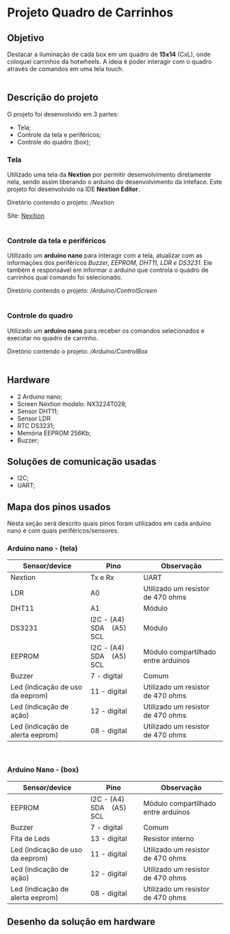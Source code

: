 # Projeto Quadro de Carrinhos

## Objetivo

Destacar a iluminação de cada box em um quadro de **15x14** (CxL), onde coloquei carrinhos da hotwheels. A ideia é poder interagir com o quadro através de comandos em uma tela touch.
</br>
</br>

## Descrição do projeto

O projeto foi desenvolvido em 3 partes:

- Tela;
- Controle da tela e periféricos;
- Controle do quadro (box);

### Tela

Utilizado uma tela da **Nextion** por permitir desenvolvimento diretamente nela, sendo assim liberando o arduino do desenvolvimento da inteface. Este projeto foi desenvolvido na IDE **Nextion Editor**.

Diretório contendo o projeto: */Nextion*

Site: [Nexition](https://nextion.tech/)
</br>
</br>

### Controle da tela e periféricos

Utilizado um **arduino nano** para interagir com a tela, atualizar com as informações dos periféricos *Buzzer, EEPROM, DHT11, LDR e DS3231*. Ele também é responsável em informar o arduino que controla o quadro de carrinhos qual comando foi selecionado.

Diretório contendo o projeto: */Arduino/ControlScreen*
</br>
</br>

### Controle do quadro

Utilizado um **arduino nano** para receber os comandos selecionados e executar no quadro de carrinho.

Diretório contendo o projeto: */Arduino/ControlBox*
</br>
</br>

## Hardware

- 2 Arduino nano;
- Screen Nextion modelo: NX3224T028;
- Sensor DHT11;
- Sensor LDR
- RTC DS3231;
- Memória EEPROM 256Kb;
- Buzzer;

## Soluções de comunicação usadas

- I2C;
- UART;

## Mapa dos pinos usados

Nesta seção será descrito quais pinos foram utilizados em cada arduino nano e com quais periféricos/sensores.

### Arduino nano - (tela)

|Sensor/device|Pino|Observação|
|-------------|----|----------|
| Nextion| Tx e Rx | UART |
| LDR|A0| Utilizado um resistor de 470 ohms |
| DHT11| A1 | Módulo |
| DS3231| I2C - (A4) SDA    (A5) SCL | Módulo |
| EEPROM| I2C - (A4) SDA    (A5) SCL | Módulo compartilhado entre arduinos |
| Buzzer| 7 - digital | Comum |
| Led (indicação de uso da eeprom) | 11 - digital|Utilizado um resistor de 470 ohms |
| Led (indicação de ação)| 12 - digital | Utilizado um resistor de 470 ohms |
| Led (indicação de alerta eeprom) | 08 - digital |Utilizado um resistor de 470 ohms | |

</br>

### Arduino Nano - (box)

|Sensor/device|Pino|Observação|
|-------------|----|----------|
| EEPROM| I2C - (A4) SDA    (A5) SCL | Módulo compartilhado entre arduinos |
| Buzzer| 7 - digital | Comum |
| Fita de Leds | 13 - digital | Resistor interno |
| Led (indicação de uso da eeprom) | 11 - digital | Utilizado um resistor de 470 ohms |
| Led (indicação de ação) | 12 - digital|Utilizado um resistor de 470 ohms |
| Led (indicação de alerta eeprom) | 08 - digital | Utilizado um resistor de 470 ohms |

## Desenho da solução em hardware







